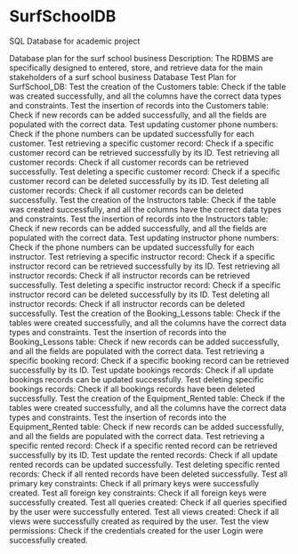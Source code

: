 # SurfSchoolDB
SQL Database for academic project

Database plan for the surf school business
Description: The RDBMS are specifically designed to entered, store, and retrieve data for the main stakeholders of a surf school business
Database Test Plan for SurfSchool_DB:
Test the creation of the Customers table: Check if the table was created successfully, and all the columns have the correct data types and constraints.
Test the insertion of records into the Customers table: Check if new records can be added successfully, and all the fields are populated with the correct data.
Test updating customer phone numbers: Check if the phone numbers can be updated successfully for each customer.
Test retrieving a specific customer record: Check if a specific customer record can be retrieved successfully by its ID.
Test retrieving all customer records: Check if all customer records can be retrieved successfully.
Test deleting a specific customer record: Check if a specific customer record can be deleted successfully by its ID.
Test deleting all customer records: Check if all customer records can be deleted successfully.
Test the creation of the Instructors table: Check if the table was created successfully, and all the columns have the correct data types and constraints.
Test the insertion of records into the Instructors table: Check if new records can be added successfully, and all the fields are populated with the correct data.
Test updating instructor phone numbers: Check if the phone numbers can be updated successfully for each instructor.
Test retrieving a specific instructor record: Check if a specific instructor record can be retrieved successfully by its ID.
Test retrieving all instructor records: Check if all instructor records can be retrieved successfully.
Test deleting a specific instructor record: Check if a specific instructor record can be deleted successfully by its ID.
Test deleting all instructor records: Check if all instructor records can be deleted successfully.
Test the creation of the Booking_Lessons table: Check if the tables were created successfully, and all the columns have the correct data types and constraints.
Test the insertion of records into the Booking_Lessons table: Check if new records can be added successfully, and all the fields are populated with the correct data.
Test retrieving a specific booking record: Check if a specific booking record can be retrieved successfully by its ID.
Test update bookings records: Check if all update bookings records can be updated successfully.
Test deleting specific bookings records: Check if all bookings records have been deleted successfully.
Test the creation of the Equipment_Rented table: Check if the tables were created successfully, and all the columns have the correct data types and constraints.
Test the insertion of records into the Equipment_Rented table: Check if new records can be added successfully, and all the fields are populated with the correct data.
Test retrieving a specific rented record: Check if a specific rented record can be retrieved successfully by its ID.
Test update the rented records: Check if all update rented records can be updated successfully.
Test deleting specific rented records: Check if all rented records have been deleted successfully.
Test all primary key constraints: Check if all primary keys were successfully created.
Test all foreign key constraints: Check if all foreign keys were successfully created.
Test all queries created: Check if all queries specified by the user were successfully entered.
Test all views created: Check if all views were successfully created as required by the user.
Test the view permissions: Check if the credentials created for the user Login were successfully created.
